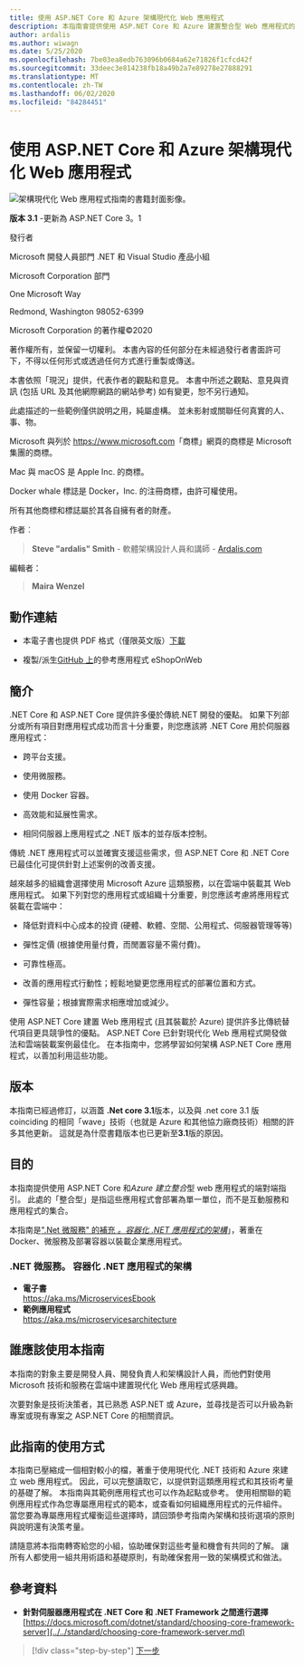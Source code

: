 ```yaml
---
title: 使用 ASP.NET Core 和 Azure 架構現代化 Web 應用程式
description: 本指南會提供使用 ASP.NET Core 和 Azure 建置整合型 Web 應用程式的端對端指引。
author: ardalis
ms.author: wiwagn
ms.date: 5/25/2020
ms.openlocfilehash: 7be03ea8edb763096b0684a62e71826f1cfcd42f
ms.sourcegitcommit: 33deec3e814238fb18a49b2a7e89278e27888291
ms.translationtype: MT
ms.contentlocale: zh-TW
ms.lasthandoff: 06/02/2020
ms.locfileid: "84284451"
---
```

# <a name="architect-modern-web-applications-with-aspnet-core-and-azure"></a>使用 ASP.NET Core 和 Azure 架構現代化 Web 應用程式

![架構現代化 Web 應用程式指南的書籍封面影像。](./media/index/web-application-guide-cover-image.png)

**版本 3.1** -更新為 ASP.NET Core 3。1

發行者

Microsoft 開發人員部門 .NET 和 Visual Studio 產品小組

Microsoft Corporation 部門

One Microsoft Way

Redmond, Washington 98052-6399

Microsoft Corporation 的著作權©2020

著作權所有，並保留一切權利。 本書內容的任何部分在未經過發行者書面許可下，不得以任何形式或透過任何方式進行重製或傳送。

本書依照「現況」提供，代表作者的觀點和意見。 本書中所述之觀點、意見與資訊 (包括 URL 及其他網際網路的網站參考) 如有變更，恕不另行通知。

此處描述的一些範例僅供說明之用，純屬虛構。 並未影射或關聯任何真實的人、事、物。

Microsoft 與列於 <https://www.microsoft.com>「商標」網頁的商標是 Microsoft 集團的商標。

Mac 與 macOS 是 Apple Inc. 的商標。

Docker whale 標誌是 Docker，Inc. 的注冊商標，由許可權使用。

所有其他商標和標誌屬於其各自擁有者的財產。

作者︰

> **Steve "ardalis" Smith** - 軟體架構設計人員和講師 - [Ardalis.com](https://ardalis.com)

編輯者：

> **Maira Wenzel**

## <a name="action-links"></a>動作連結

- 本電子書也提供 PDF 格式（僅限英文版）[下載](https://aka.ms/webappebook)

- 複製/派生[GitHub 上](https://github.com/dotnet-architecture/eShopOnWeb)的參考應用程式 eShopOnWeb

## <a name="introduction"></a>簡介

.NET Core 和 ASP.NET Core 提供許多優於傳統.NET 開發的優點。 如果下列部分或所有項目對應用程式成功而言十分重要，則您應該將 .NET Core 用於伺服器應用程式：

- 跨平台支援。

- 使用微服務。

- 使用 Docker 容器。

- 高效能和延展性需求。

- 相同伺服器上應用程式之 .NET 版本的並存版本控制。

傳統 .NET 應用程式可以並確實支援這些需求，但 ASP.NET Core 和 .NET Core 已最佳化可提供針對上述案例的改善支援。

越來越多的組織會選擇使用 Microsoft Azure 這類服務，以在雲端中裝載其 Web 應用程式。 如果下列對您的應用程式或組織十分重要，則您應該考慮將應用程式裝載在雲端中：

- 降低對資料中心成本的投資 (硬體、軟體、空間、公用程式、伺服器管理等等)

- 彈性定價 (根據使用量付費，而閒置容量不需付費)。

- 可靠性極高。

- 改善的應用程式行動性；輕鬆地變更您應用程式的部署位置和方式。

- 彈性容量；根據實際需求相應增加或減少。

使用 ASP.NET Core 建置 Web 應用程式 (且其裝載於 Azure) 提供許多比傳統替代項目更具競爭性的優點。 ASP.NET Core 已針對現代化 Web 應用程式開發做法和雲端裝載案例最佳化。 在本指南中，您將學習如何架構 ASP.NET Core 應用程式，以善加利用這些功能。

## <a name="version"></a>版本

本指南已經過修訂，以涵蓋 **.Net core 3.1**版本，以及與 .net core 3.1 版 coinciding 的相同「wave」技術（也就是 Azure 和其他協力廠商技術）相關的許多其他更新。 這就是為什麼書籍版本也已更新至**3.1**版的原因。

## <a name="purpose"></a>目的

本指南提供使用 ASP.NET Core 和*Azure 建立整合*型 web 應用程式的端對端指引。 此處的「整合型」是指這些應用程式會部署為單一單位，而不是互動服務和應用程式的集合。

本指南是[".Net 微服務" 的補充 _。容器化 .NET 應用程式的架構_](../microservices/index.md)」，著重在 Docker、微服務及部署容器以裝載企業應用程式。

### <a name="net-microservices-architecture-for-containerized-net-applications"></a>.NET 微服務。 容器化 .NET 應用程式的架構

- **電子書**  
  <https://aka.ms/MicroservicesEbook>
- **範例應用程式**  
  <https://aka.ms/microservicesarchitecture>

## <a name="who-should-use-this-guide"></a>誰應該使用本指南

本指南的對象主要是開發人員、開發負責人和架構設計人員，而他們對使用 Microsoft 技術和服務在雲端中建置現代化 Web 應用程式感興趣。

次要對象是技術決策者，其已熟悉 ASP.NET 或 Azure，並尋找是否可以升級為新專案或現有專案之 ASP.NET Core 的相關資訊。

## <a name="how-you-can-use-this-guide"></a>此指南的使用方式

本指南已壓縮成一個相對較小的檔，著重于使用現代化 .NET 技術和 Azure 來建立 web 應用程式。 因此，可以完整讀取它，以提供對這類應用程式和其技術考量的基礎了解。 本指南與其範例應用程式也可以作為起點或參考。 使用相關聯的範例應用程式作為您專屬應用程式的範本，或查看如何組織應用程式的元件組件。 當您要為專屬應用程式權衡這些選擇時，請回頭參考指南內架構和技術選項的原則與說明還有決策考量。

請隨意將本指南轉寄給您的小組，協助確保對這些考量和機會有共同的了解。 讓所有人都使用一組共用術語和基礎原則，有助確保套用一致的架構模式和做法。

## <a name="references"></a>參考資料

- **針對伺服器應用程式在 .NET Core 和 .NET Framework 之間進行選擇**  
  [https://docs.microsoft.com/dotnet/standard/choosing-core-framework-server](../../standard/choosing-core-framework-server.md)

>[!div class="step-by-step"]
>[下一步](modern-web-applications-characteristics.md)
